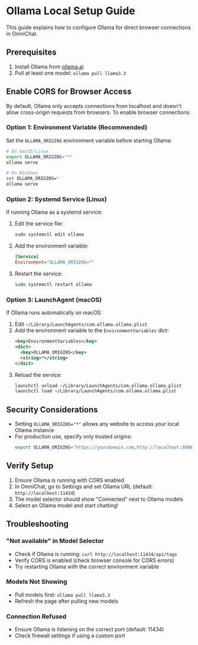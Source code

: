 # Ollama Local Setup Guide

This guide explains how to configure Ollama for direct browser connections in OmniChat.

## Prerequisites

1. Install Ollama from [ollama.ai](https://ollama.ai)
2. Pull at least one model: `ollama pull llama3.3`

## Enable CORS for Browser Access

By default, Ollama only accepts connections from localhost and doesn't allow cross-origin requests from browsers. To enable browser connections:

### Option 1: Environment Variable (Recommended)

Set the `OLLAMA_ORIGINS` environment variable before starting Ollama:

```bash
# On macOS/Linux
export OLLAMA_ORIGINS="*"
ollama serve

# On Windows
set OLLAMA_ORIGINS=*
ollama serve
```

### Option 2: Systemd Service (Linux)

If running Ollama as a systemd service:

1. Edit the service file:

   ```bash
   sudo systemctl edit ollama
   ```

2. Add the environment variable:

   ```ini
   [Service]
   Environment="OLLAMA_ORIGINS=*"
   ```

3. Restart the service:
   ```bash
   sudo systemctl restart ollama
   ```

### Option 3: LaunchAgent (macOS)

If Ollama runs automatically on macOS:

1. Edit `~/Library/LaunchAgents/com.ollama.ollama.plist`
2. Add the environment variable to the `EnvironmentVariables` dict:
   ```xml
   <key>EnvironmentVariables</key>
   <dict>
     <key>OLLAMA_ORIGINS</key>
     <string>*</string>
   </dict>
   ```
3. Reload the service:
   ```bash
   launchctl unload ~/Library/LaunchAgents/com.ollama.ollama.plist
   launchctl load ~/Library/LaunchAgents/com.ollama.ollama.plist
   ```

## Security Considerations

- Setting `OLLAMA_ORIGINS="*"` allows any website to access your local Ollama instance
- For production use, specify only trusted origins:
  ```bash
  export OLLAMA_ORIGINS="https://yourdomain.com,http://localhost:3000"
  ```

## Verify Setup

1. Ensure Ollama is running with CORS enabled
2. In OmniChat, go to Settings and set Ollama URL (default: `http://localhost:11434`)
3. The model selector should show "Connected" next to Ollama models
4. Select an Ollama model and start chatting!

## Troubleshooting

### "Not available" in Model Selector

- Check if Ollama is running: `curl http://localhost:11434/api/tags`
- Verify CORS is enabled (check browser console for CORS errors)
- Try restarting Ollama with the correct environment variable

### Models Not Showing

- Pull models first: `ollama pull llama3.3`
- Refresh the page after pulling new models

### Connection Refused

- Ensure Ollama is listening on the correct port (default: 11434)
- Check firewall settings if using a custom port
